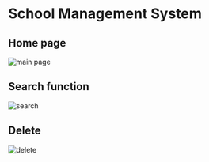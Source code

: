 # School Management System
## Home page 
![main page]()


## Search function
![search]()

## Delete
![delete]()



